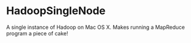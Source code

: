 HadoopSingleNode
================

A single instance of Hadoop on Mac OS X. 
Makes running a MapReduce program a piece of cake!
